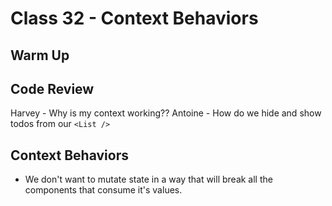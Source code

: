 # Class 32 - Context Behaviors

## Warm Up

## Code Review

Harvey - Why is my context working??
Antoine - How do we hide and show todos from our `<List />`

## Context Behaviors

* We don't want to mutate state in a way that will break all the components that consume it's values.
